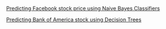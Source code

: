 [Predicting Facebook stock price using Naive Bayes Classifiers](https://github.com/alexchao56/FinancialEngineering/blob/master/PredictFBStock.r)

[Predicting Bank of America stock using Decision Trees](https://github.com/alexchao56/FinancialEngineering/blob/master/BOADecisionTree.r)

